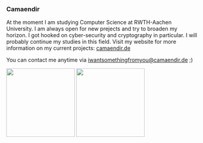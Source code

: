 ### Camaendir

At the moment I am studying Computer Science at RWTH-Aachen University. I am always open for new prejects and try to broaden my horizon. I got hooked on cyber-security and cryptography in particular. I will probably continue my studies in this field. Visit my website for more information on my current projects: [camaendir.de](https://camaendir.de)

You can contact me anytime via iwantsomethingfromyou@camaendir.de ;)


<p>
  <img height="180em" src="https://github-readme-stats.vercel.app/api?username=Camaendir" />
  <img height="180em" src="https://github-readme-stats-eight-theta.vercel.app/api/top-langs/?username=Camaendir&layout=compact" />
</p>
